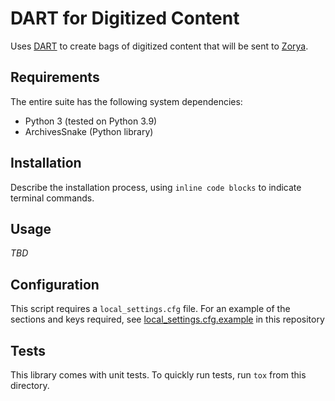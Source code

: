 # DART for Digitized Content

Uses [DART](https://github.com/APTrust/dart) to create bags of digitized content that will be sent to [Zorya](https://github.com/RockefellerArchiveCenter/zorya). 


## Requirements

The entire suite has the following system dependencies:
- Python 3 (tested on Python 3.9)
- ArchivesSnake (Python library)

## Installation

Describe the installation process, using `inline code blocks` to indicate terminal commands.

## Usage

*TBD*

## Configuration

This script requires a `local_settings.cfg` file. For an example of the sections and keys required, see [local_settings.cfg.example](local_settings.cfg.example) in this repository


## Tests

This library comes with unit tests. To quickly run tests, run `tox` from this directory.

